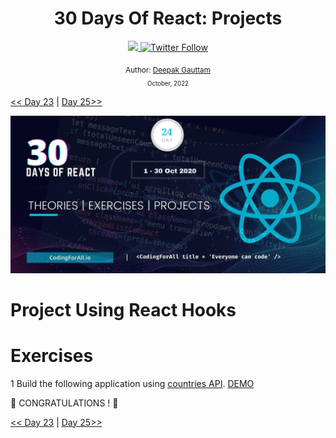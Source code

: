 <div align="center">
  <h1> 30 Days Of React: Projects</h1>
  <a class="header-badge" target="_blank" href="https://www.linkedin.com/in/Deepak Gauttam/">
  <img src="https://img.shields.io/badge/style--5eba00.svg?label=LinkedIn&logo=linkedin&style=social">
  </a>
  <a class="header-badge" target="_blank" href="https://twitter.com/Deepak Gauttam">
  <img alt="Twitter Follow" src="https://img.shields.io/twitter/follow/Deepak Gauttam?style=social">
  </a>

<sub>Author:
<a href="https://www.linkedin.com/in/Deepak Gauttam/" target="_blank">Deepak Gauttam</a><br>
<small> October, 2022</small>
</sub>

</div>

[<< Day 23](../23_Fetching_Data_Using_Hooks/23_fetching_data_using_hooks.md) | [Day 25>>](../25_Custom_Hooks/25_custom_hooks.md)

![30 Days of React banner](../images/30_days_of_react_banner_day_24.jpg)

# Project Using React Hooks

# Exercises

1 Build the following application using [countries API](https://restcountries.eu/rest/v2/all).
[DEMO](https://www.30daysofreact.com/day-23/countries-data)

🎉 CONGRATULATIONS ! 🎉

[<< Day 23](../23_Fetching_Data_Using_Hooks/23_fetching_data_using_hooks.md) | [Day 25>>](../25_Custom_Hooks/25_custom_hooks.md)

